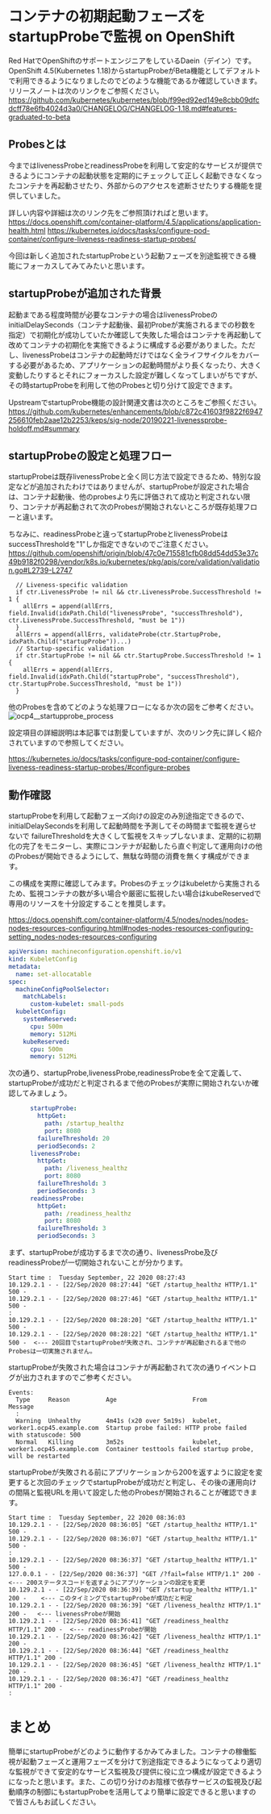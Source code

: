 # コンテナの初期起動フェーズをstartupProbeで監視 on OpenShift

Red HatでOpenShiftのサポートエンジニアをしているDaein（デイン）です。
OpenShift 4.5(Kubernetes 1.18)からstartupProbeがBeta機能としてデフォルトで利用できるようになりましたのでどのような機能であるか確認していきます。
リリースノートは次のリンクをご参照ください。
https://github.com/kubernetes/kubernetes/blob/f99ed92ed149e8cbb09dfcdcff78e6fb4024d3a0/CHANGELOG/CHANGELOG-1.18.md#features-graduated-to-beta

## Probesとは

今まではlivenessProbeとreadinessProbeを利用して安定的なサービスが提供できるようにコンテナの起動状態を定期的にチェックして正しく起動できなくなったコンテナを再起動させたり、外部からのアクセスを遮断させたりする機能を提供していました。

詳しい内容や詳細は次のリンク先をご参照頂ければと思います。
https://docs.openshift.com/container-platform/4.5/applications/application-health.html
https://kubernetes.io/docs/tasks/configure-pod-container/configure-liveness-readiness-startup-probes/

今回は新しく追加されたstartupProbeという起動フェーズを別途監視できる機能にフォーカスしてみてみたいと思います。

## startupProbeが追加された背景

起動まである程度時間が必要なコンテナの場合はlivenessProbeのinitialDelaySeconds（コンテナ起動後、最初Probeが実施されるまでの秒数を指定）で初期化が成功していたか確認して失敗した場合はコンテナを再起動して改めてコンテナの初期化を実施できるように構成する必要がありました。ただし、livenessProbeはコンテナの起動時だけではなく全ライフサイクルをカバーする必要があるため、アプリケーションの起動時間がより長くなったり、大きく変動したりするとそれにフォーカスした設定が難しくなってしまいがちですが、その時startupProbeを利用して他のProbesと切り分けて設定できます。

UpstreamでstartupProbe機能の設計関連文書は次のところをご参照ください。
https://github.com/kubernetes/enhancements/blob/c872c41603f9822f6947256610feb2aae12b2253/keps/sig-node/20190221-livenessprobe-holdoff.md#summary

## startupProbeの設定と処理フロー
startupProbeは既存livenessProbeと全く同じ方法で設定できるため、特別な設定などが追加されたわけではありませんが、startupProbeが設定された場合は、コンテナ起動後、他のprobesより先に評価されて成功と判定されない限り、コンテナが再起動されて次のProbesが開始されないところが既存処理フローと違います。

ちなみに、readinessProbeと違ってstartupProbeとlivenessProbeはsuccessThresholdを"1"しか指定できないのでご注意ください。
https://github.com/openshift/origin/blob/47c0e715581cfb08dd54dd53e37c49b9182f0298/vendor/k8s.io/kubernetes/pkg/apis/core/validation/validation.go#L2739-L2747
```golang
  // Liveness-specific validation
  if ctr.LivenessProbe != nil && ctr.LivenessProbe.SuccessThreshold != 1 {
    allErrs = append(allErrs, field.Invalid(idxPath.Child("livenessProbe", "successThreshold"), ctr.LivenessProbe.SuccessThreshold, "must be 1"))
  }
  allErrs = append(allErrs, validateProbe(ctr.StartupProbe, idxPath.Child("startupProbe"))...)
  // Startup-specific validation
  if ctr.StartupProbe != nil && ctr.StartupProbe.SuccessThreshold != 1 {
    allErrs = append(allErrs, field.Invalid(idxPath.Child("startupProbe", "successThreshold"), ctr.StartupProbe.SuccessThreshold, "must be 1"))
  }
```

他のProbesを含めてどのような処理フローになるか次の図をご参考ください。
![ocp4__startupprobe_process](https://github.com/bysnupy/blog/blob/master/kubernetes/ocp4__startupprobe_process.png)

設定項目の詳細説明は本記事では割愛していますが、次のリンク先に詳しく紹介されていますので参照してください。

https://kubernetes.io/docs/tasks/configure-pod-container/configure-liveness-readiness-startup-probes/#configure-probes

## 動作確認

startupProbeを利用して起動フェーズ向けの設定のみ別途指定できるので、initialDelaySecondsを利用して起動時間を予測してその時間まで監視を遅らせないで
failureThresholdを大きくして監視をスキップしないまま、定期的に初期化の完了をモニターし、実際にコンテナが起動したら直ぐ判定して運用向けの他のProbesが開始できるようにして、無駄な時間の消費を無くす構成ができます。

この構成を実際に確認してみます。Probesのチェックはkubeletから実施されるため、監視コンテナの数が多い場合や厳密に監視したい場合はkubeReservedで専用のリソースを十分設定することを推奨します。

https://docs.openshift.com/container-platform/4.5/nodes/nodes/nodes-nodes-resources-configuring.html#nodes-nodes-resources-configuring-setting_nodes-nodes-resources-configuring

```yaml
apiVersion: machineconfiguration.openshift.io/v1
kind: KubeletConfig
metadata:
  name: set-allocatable 
spec:
  machineConfigPoolSelector:
    matchLabels:
      custom-kubelet: small-pods 
  kubeletConfig:
    systemReserved:
      cpu: 500m
      memory: 512Mi
    kubeReserved:
      cpu: 500m
      memory: 512Mi
```

次の通り、startupProbe,livenessProbe,readinessProbeを全て定義して、startupProbeが成功だと判定されるまで他のProbesが実際に開始されないか確認してみましょう。
```yaml
      startupProbe:
        httpGet:
          path: /startup_healthz
          port: 8080
        failureThreshold: 20
        periodSeconds: 2
      livenessProbe:
        httpGet:
          path: /liveness_healthz
          port: 8080
        failureThreshold: 3
        periodSeconds: 3
      readinessProbe:
        httpGet:
          path: /readiness_healthz
          port: 8080
        failureThreshold: 3
        periodSeconds: 3
```

まず、startupProbeが成功するまで次の通り、livenessProbe及びreadinessProbeが一切開始されないことが分かります。
```console
Start time :  Tuesday September, 22 2020 08:27:43
10.129.2.1 - - [22/Sep/2020 08:27:44] "GET /startup_healthz HTTP/1.1" 500 -
10.129.2.1 - - [22/Sep/2020 08:27:46] "GET /startup_healthz HTTP/1.1" 500 -
:
10.129.2.1 - - [22/Sep/2020 08:28:20] "GET /startup_healthz HTTP/1.1" 500 -
10.129.2.1 - - [22/Sep/2020 08:28:22] "GET /startup_healthz HTTP/1.1" 500 -  <--- 20回目でstartupProbeが失敗され、コンテナが再起動されるまで他のProbesは一切実施されません。
```

startupProbeが失敗された場合はコンテナが再起動されて次の通りイベントログが出力されますのでご参考ください。
```console
Events:
  Type     Reason          Age                     From                                Message
  :
  Warning  Unhealthy       4m41s (x20 over 5m19s)  kubelet, worker1.ocp45.example.com  Startup probe failed: HTTP probe failed with statuscode: 500
  Normal   Killing         3m52s                   kubelet, worker1.ocp45.example.com  Container testtools failed startup probe, will be restarted
```

startupProbeが失敗される前にアプリケーションから200を返すように設定を変更すると次回のチェックでstartupProbeが成功だと判定し、その後の運用向けの間隔と監視URLを用いて設定した他のProbesが開始されることが確認できます。
```
Start time :  Tuesday September, 22 2020 08:36:03
10.129.2.1 - - [22/Sep/2020 08:36:05] "GET /startup_healthz HTTP/1.1" 500 -
10.129.2.1 - - [22/Sep/2020 08:36:07] "GET /startup_healthz HTTP/1.1" 500 -
:
10.129.2.1 - - [22/Sep/2020 08:36:37] "GET /startup_healthz HTTP/1.1" 500 -
127.0.0.1 - - [22/Sep/2020 08:36:37] "GET /?fail=false HTTP/1.1" 200 -         <--- 200ステータスコードを返すようにアプリケーションの設定を変更
10.129.2.1 - - [22/Sep/2020 08:36:39] "GET /startup_healthz HTTP/1.1" 200 -    <--- このタイミングでstartupProbeが成功だと判定
10.129.2.1 - - [22/Sep/2020 08:36:39] "GET /liveness_healthz HTTP/1.1" 200 -   <--- livenessProbeが開始
10.129.2.1 - - [22/Sep/2020 08:36:41] "GET /readiness_healthz HTTP/1.1" 200 -  <--- readinessProbeが開始
10.129.2.1 - - [22/Sep/2020 08:36:42] "GET /liveness_healthz HTTP/1.1" 200 -
10.129.2.1 - - [22/Sep/2020 08:36:44] "GET /readiness_healthz HTTP/1.1" 200 -
10.129.2.1 - - [22/Sep/2020 08:36:45] "GET /liveness_healthz HTTP/1.1" 200 -
10.129.2.1 - - [22/Sep/2020 08:36:47] "GET /readiness_healthz HTTP/1.1" 200 -
:
```

# まとめ
簡単にstartupProbeがどのように動作するかみてみました。コンテナの稼働監視が起動フェーズと運用フェーズを分けて別途指定できるようになってより適切な監視ができて安定的なサービス監視及び提供に役に立つ構成が設定できるようになったと思います。また、この切り分けのお陰様で依存サービスの監視及び起動順序の制御にもstartupProbeを活用してより簡単に設定できると思いますので皆さんもお試しください。
